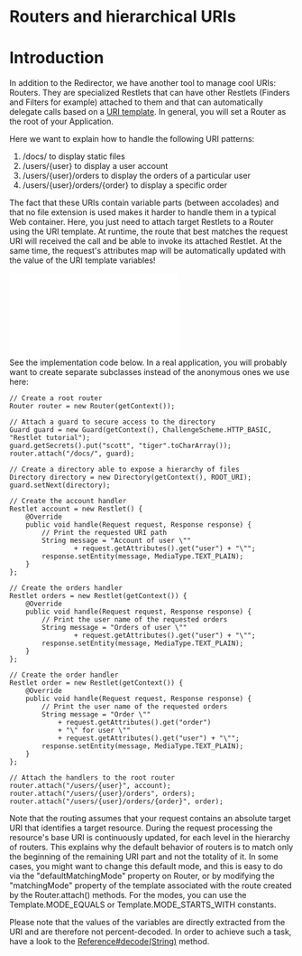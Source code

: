 Routers and hierarchical URIs
=============================

Introduction
============

In addition to the Redirector, we have another tool to manage cool URIs:
Routers. They are specialized Restlets that can have other Restlets
(Finders and Filters for example) attached to them and that can
automatically delegate calls based on a [URI
template](http://bitworking.org/projects/URI-Templates/).
In general, you will set a Router as the root of your Application.

Here we want to explain how to handle the following URI patterns:

1.  /docs/ to display static files
2.  /users/{user} to display a user account
3.  /users/{user}/orders to display the orders of a particular user
4.  /users/{user}/orders/{order} to display a specific order

The fact that these URIs contain variable parts (between accolades) and
that no file extension is used makes it harder to handle them in a
typical Web container. Here, you just need to attach target Restlets to
a Router using the URI template. At runtime, the route that best matches
the request URI will received the call and be able to invoke its
attached Restlet. At the same time, the request's attributes map will be
automatically updated with the value of the URI template variables!

![](Routers%20and%20hierarchical%20URIs-376_files/data.html) \
 See the implementation code below. In a real application, you will
probably want to create separate subclasses instead of the anonymous
ones we use here:

    // Create a root router
    Router router = new Router(getContext());

    // Attach a guard to secure access to the directory
    Guard guard = new Guard(getContext(), ChallengeScheme.HTTP_BASIC, "Restlet tutorial");
    guard.getSecrets().put("scott", "tiger".toCharArray());
    router.attach("/docs/", guard);

    // Create a directory able to expose a hierarchy of files
    Directory directory = new Directory(getContext(), ROOT_URI);
    guard.setNext(directory);

    // Create the account handler
    Restlet account = new Restlet() {
        @Override
        public void handle(Request request, Response response) {
            // Print the requested URI path
            String message = "Account of user \""
                    + request.getAttributes().get("user") + "\"";
            response.setEntity(message, MediaType.TEXT_PLAIN);
        }
    };

    // Create the orders handler
    Restlet orders = new Restlet(getContext()) {
        @Override
        public void handle(Request request, Response response) {
            // Print the user name of the requested orders
            String message = "Orders of user \""
                    + request.getAttributes().get("user") + "\"";
            response.setEntity(message, MediaType.TEXT_PLAIN);
        }
    };

    // Create the order handler
    Restlet order = new Restlet(getContext()) {
        @Override
        public void handle(Request request, Response response) {
            // Print the user name of the requested orders
            String message = "Order \""
                + request.getAttributes().get("order")
                + "\" for user \""
                + request.getAttributes().get("user") + "\"";
            response.setEntity(message, MediaType.TEXT_PLAIN);
        }
    };

    // Attach the handlers to the root router
    router.attach("/users/{user}", account);
    router.attach("/users/{user}/orders", orders);
    router.attach("/users/{user}/orders/{order}", order);

Note that the routing assumes that your request contains an absolute
target URI that identifies a target resource. During the request
processing the resource's base URI is continuously updated, for each
level in the hierarchy of routers. This explains why the default
behavior of routers is to match only the beginning of the remaining URI
part and not the totality of it. In some cases, you might want to change
this default mode, and this is easy to do via the "defaultMatchingMode"
property on Router, or by modifying the "matchingMode" property of the
template associated with the route created by the Router.attach()
methods. For the modes, you can use the Template.MODE\_EQUALS or
Template.MODE\_STARTS\_WITH constants.

Please note that the values of the variables are directly extracted from
the URI and are therefore not percent-decoded. In order to achieve such
a task, have a look to the
[Reference\#decode(String)](javadocs://jse/api/org/restlet/data/Reference.html#decode%28java.lang.String%29)
method.

